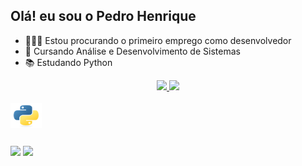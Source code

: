 ## Olá! eu sou o Pedro Henrique

- 👨🏽‍💻 Estou procurando o primeiro emprego como desenvolvedor
- 🌱 Cursando Análise e Desenvolvimento de Sistemas
- 📚 Estudando Python

<div align="center">
  <a href="https://github.com/Pedro-H-S">
  <img height="48%" src="https://github-readme-stats.vercel.app/api?username=Pedro-H-S&show_icons=true&theme=dark&include_all_commits=true&count_private=true"/>
  <img height="48%" src="https://github-readme-stats.vercel.app/api/top-langs/?username=Pedro-H-s&layout=compact&langs_count=7&theme=dark"/>
</div>

<div style="display: inline_block"><br>
  <img align="center" alt="Rafa-Python" height="40" width="50" src="https://raw.githubusercontent.com/devicons/devicon/master/icons/python/python-original.svg">
</div>
 
##
  
<div> 
  <a href="https://www.linkedin.com/in/pedro-henrique-d-53707a117/" target="_blank"><img src="https://img.shields.io/badge/-LinkedIn-%230077B5?style=for-the-badge&logo=linkedin&logoColor=white" target="_blank"></a> 
  <a href = "mailto:pedro-henrique11211@hotmail.com"><img src="https://img.shields.io/badge/Microsoft_Outlook-0078D4?style=for-the-badge&logo=microsoft-outlook&logoColor=white" target="_blank"></a>
</div>
  
  
  
  
  
  
<!---
Pedro-H-S/Pedro-H-S is a ✨ special ✨ repository because its `README.md` (this file) appears on your GitHub profile.
You can click the Preview link to take a look at your changes.
--->
